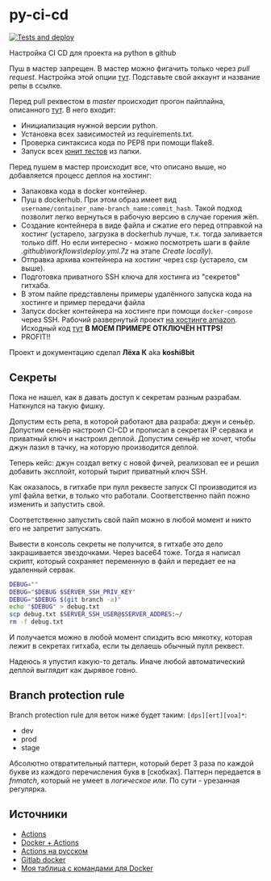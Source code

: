 # py-ci-cd
[![Tests and deploy](https://github.com/koshi8bit/py-ci-cd/actions/workflows/deploy.yml/badge.svg)](https://github.com/koshi8bit/py-ci-cd/actions/workflows/deploy.yml)

Настройка CI CD для проекта на python в github

Пуш в мастер запрещен. В мастер можно фигачить только через *pull request*. Настройка этой опции
[тут](https://github.com/koshi8bit/py-ci-cd/settings/branches). Подставьте свой аккаунт и название репы в ссылке.

Перед pull реквестом в *master* происходит прогон пайплайна, описанного [тут](.github/workflows/deploy.yml).
В него входит:
- Инициализация нужной версии python.
- Установка всех зависимостей из requirements.txt.
- Проверка синтаксиса кода по PEP8 при помощи flake8.
- Запуск всех [юнит тестов](tests/) из папки.
 
Перед пушем в мастер происходит все, что описано выше, но добавляется процесс деплоя на хостинг:
- Запаковка кода в docker контейнер.
- Пуш в dockerhub. При этом образ имеет вид `username/container_name-branch_name:commit_hash`. 
  Такой подход позволит легко вернуться в рабочую версию в случае горения жёп.
- Создание контейнера в виде файла и сжатие его перед отправкой на хостинг (устарело, загрузка в dockerhub лучше, т.к.
  тогда заливается только diff. Но если интересно - можно посмотреть шаги в файле _.github\workflows\deploy.yml.7z_ на этапе _Create locally_).
- Отправка архива контейнера на хостинг через csp (устарело, см выше).
- Подготовка приватного SSH ключа для хостинга из "секретов" гитхаба.
- В этом пайпе представлены примеры удалённого запуска кода на хостинге и пример передачи файла
- Запуск docker контейнера на хостинге при помощи `docker-compose` через SSH. Рабочий развернутый проект [на хостинге amazon](http://ec2-18-220-152-128.us-east-2.compute.amazonaws.com:5000/api/v2/foo). Исходный код [тут](src/main.py) **В МОЕМ ПРИМЕРЕ ОТКЛЮЧЁН HTTPS!** 
- PROFIT!!

Проект и документацию сделал **Лёха К** aka **koshi8bit** 

## Секреты
Пока не нашел, как в давать доступ к секретам разным разрабам. Наткнулся на такую фишку.

Допустим есть репа, в которой работают два разраба: джун и сеньёр. Допустим сеньёр настроил CI-CD и прописал в секретах IP сервака и приватный ключ и настроил деплой. Допустим сеньёр не хочет, чтобы джун лазил в тачку, на которую производится деплой.

Теперь кейс: джун создал ветку с новой фичей, реализовал ее и решил добавить эксплойт, который тырит приватный ключ SSH. 

Как оказалось, в гитхабе при пулл реквесте запуск CI производится из yml файла ветки, в только что работали. Соответственно пайп пожно изменить и запустить свой.

Соответственно запустить свой пайп можно в любой момент и никто его не запретит запускать. 

Вывести в консоль секреты не получится, в гитхабе это дело закрашивается звездочками. Через bace64 тоже. Тогда я написал скрипт, который сохраняет переменную в файл и передает ее на удаленный сервак.

```bash
DEBUG=""
DEBUG="$DEBUG $SERVER_SSH_PRIV_KEY"
DEBUG="$DEBUG $(git branch -a)"
echo "$DEBUG" > debug.txt 
scp debug.txt $SERVER_SSH_USER@$SERVER_ADDRES:~/
rm -f debug.txt
```



И получается можно в любой момент спиздить всю мякотку, которая лежит в секретах гитхаба, если ты делаешь обычный пулл реквест.

Надеюсь я упустил какую-то деталь. Иначе любой автоматический деплой выглядит как дырявое говно. 

## Branch protection rule
Branch protection rule для веток ниже будет таким: `[dps][ert][voa]*`:
- dev
- prod
- stage

Абсолютно отвратительный паттерн, который берет 3 раза по каждой букве из каждого перечисления букв в [скобках]. Паттерн передается в _fnmatch_, 
который не умеет в _логическое или_. По сути - урезанная регулярка.

## Источники
- [Actions](https://youtu.be/WTofttoD2xg?t=82)
- [Docker + Actions](https://youtu.be/09lZdSpeHAk?t=80)
- [Actions на русском](https://youtu.be/hevU4NdIsoU)
- [Gitlab docker](https://youtu.be/RV0845KmsNI)
- [Моя таблица с командами для Docker](https://docs.google.com/spreadsheets/d/1XWuif-QDWUb66IGFz_dPtnHq3K8sGVm4_GctkrrSni4/edit#gid=882078486)